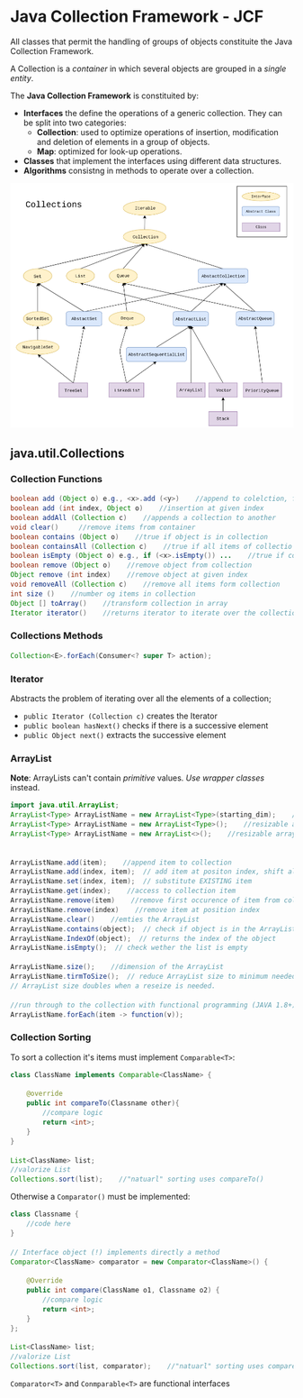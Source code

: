 # Java Collection Framework - JCF

All classes that permit the handling of groups of objects constituite the Java Collection Framework.

A Collection is a *container* in which several objects are grouped in a *single entity*.

The **Java Collection Framework** is constituited by:

- **Interfaces** the define the operations of a generic collection. They can be split into two categories:
  - **Collection**: used to optimize operations of insertion, modification and deletion of elements in a group of objects.
  - **Map**: optimized for look-up operations.
- **Classes** that implement the interfaces using different data structures.
- **Algorithms** consistng in methods to operate over a collection.

![Java Collection Hierarchy](../.images/java_java-collection-framework.png "Java Collection Hierarchy")

## java.util.Collections

### Collection Functions

```java
boolean add (Object o) e.g., <x>.add (<y>)    //append to colelction, false if fails
boolean add (int index, Object o)    //insertion at given index
boolean addAll (Collection c)    //appends a collection to another
void clear()     //remove items from container
boolean contains (Object o)    //true if object is in collection
boolean containsAll (Collection c)    //true if all items of collectio are in another
boolean isEmpty (Object o) e.g., if (<x>.isEmpty()) ...    //true if collection is empty
boolean remove (Object o)    //remove object from collection
Object remove (int index)    //remove object at given index
void removeAll (Collection c)    //remove all items form collection
int size ()    //number og items in collection
Object [] toArray()    //transform collection in array
Iterator iterator()    //returns iterator to iterate over the collection
```

### Collections Methods

```java
Collection<E>.forEach(Consumer<? super T> action);
```

### Iterator

Abstracts the problem of iterating over all the elements of a collection;

- `public Iterator (Collection c)` creates the Iterator
- `public boolean hasNext()` checks if there is a successive element
- `public Object next()` extracts the successive element

### ArrayList

**Note**: ArrayLists can't contain *primitive* values. *Use wrapper classes* instead.

```java
import java.util.ArrayList;
ArrayList<Type> ArrayListName = new ArrayList<Type>(starting_dim);    //resizable array
ArrayList<Type> ArrayListName = new ArrayList<Type>();    //resizable array
ArrayList<Type> ArrayListName = new ArrayList<>();    //resizable array (JAVA 1.8+)


ArrayListName.add(item);    //append item to collection
ArrayListName.add(index, item);  // add item at positon index, shift all item from index and successive towards the end af the ArrayList
ArrayListName.set(index, item);  // substitute EXISTING item
ArrayListName.get(index);    //access to collection item
ArrayListName.remove(item)    //remove first occurence of item from collection
ArrayListName.remove(index)    //remove item at position index
ArrayListName.clear()    //emties the ArrayList
ArrayListName.contains(object);  // check if object is in the ArrayList
ArrayListName.IndexOf(object);  // returns the index of the object
ArrayListName.isEmpty();  // check wether the list is empty

ArrayListName.size();    //dimension of the ArrayList
ArrayListName.tirmToSize();  // reduce ArrayList size to minimum needed
// ArrayList size doubles when a reseize is needed.

//run through to the collection with functional programming (JAVA 1.8+)
ArrayListName.forEach(item -> function(v));
```

### Collection Sorting

To sort a collection it's items must implement `Comparable<T>`:

```java
class ClassName implements Comparable<ClassName> {

    @override
    public int compareTo(Classname other){
        //compare logic
        return <int>;
    }
}

List<ClassName> list;
//valorize List
Collections.sort(list);    //"natuarl" sorting uses compareTo()
```

Otherwise a `Comparator()` must be implemented:

```java
class Classname {
    //code here
}

// Interface object (!) implements directly a method
Comparator<ClassName> comparator = new Comparator<ClassName>() {

    @Override
    public int compare(ClassName o1, Classname o2) {
        //compare logic
        return <int>;
    }
};

List<ClassName> list;
//valorize List
Collections.sort(list, comparator);    //"natuarl" sorting uses compareTo()
```

`Comparator<T>` and `Conmparable<T>` are functional interfaces
